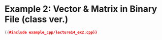 # Example 2: Vector & Matrix in Binary File (class ver.)

``` c++
{{#include example_cpp/lecture14_ex2.cpp}}
```